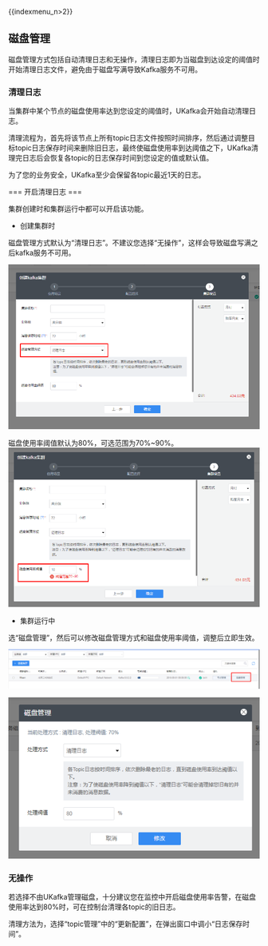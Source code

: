 {{indexmenu_n>2}}

## 磁盘管理

磁盘管理方式包括自动清理日志和无操作，清理日志即为当磁盘到达设定的阈值时开始清理日志文件，避免由于磁盘写满导致Kafka服务不可用。

### 清理日志

当集群中某个节点的磁盘使用率达到您设定的阈值时，UKafka会开始自动清理日志。

清理流程为，首先将该节点上所有topic日志文件按照时间排序，然后通过调整目标topic日志保存时间来删除旧日志，最终使磁盘使用率到达阈值之下，UKafka清理完日志后会恢复各topic的日志保存时间到您设定的值或默认值。

为了您的业务安全，UKafka至少会保留各topic最近1天的日志。

=== 开启清理日志 ===

集群创建时和集群运行中都可以开启该功能。

- 创建集群时

磁盘管理方式默认为“清理日志”。不建议您选择“无操作”，这样会导致磁盘写满之后kafka服务不可用。

![](/images/common/disk_manager_create.png)

磁盘使用率阈值默认为80%，可选范围为70%\~90%。
![](/images/common/disk_threshold_create.png)

- 集群运行中

选“磁盘管理”，然后可以修改磁盘管理方式和磁盘使用率阈值，调整后立即生效。

![](/images/common/disk_manager_running.png)

![](/images/common/disk_mger_running_pop.png)

### 无操作

若选择不由UKafka管理磁盘，十分建议您在监控中开启磁盘使用率告警，在磁盘使用率达到80%时，可在控制台清理各topic的旧日志。

清理方法为，选择“topic管理”中的“更新配置”，在弹出窗口中调小“日志保存时间”。
